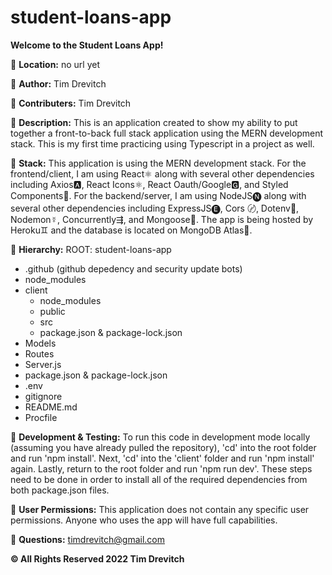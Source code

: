 # student-loans-app

**Welcome to the Student Loans App!**

🔸 **Location:** no url yet

🔸 **Author:** Tim Drevitch

🔸 **Contributers:** Tim Drevitch

🔸 **Description:**
This is an application created to show my ability to put together a front-to-back full stack application using the MERN development stack. This is my first time practicing using Typescript in a project as well.

🔸 **Stack:**
This application is using the MERN development stack. For the frontend/client, I am using
React⚛️ along with several other dependencies including Axios🅰, React Icons⚛️, React Oauth/Google🅶,
and Styled Components💅. For the backend/server, I am using NodeJS🅝 along with several other
dependencies including ExpressJS🅔, Cors 〄, Dotenv🔐, Nodemon☿, Concurrently⇶, and Mongoose🌱. The app
is being hosted by Heroku♊️ and the database is located on MongoDB Atlas🌱.

🔸 **Hierarchy:**
ROOT: student-loans-app

- .github (github depedency and security update bots)
- node_modules
- client
  - node_modules
  - public
  - src
  - package.json & package-lock.json
- Models
- Routes
- Server.js
- package.json & package-lock.json
- .env
- gitignore
- README.md
- Procfile

🔸 **Development & Testing:**
To run this code in development mode locally (assuming you have already pulled the repository), 'cd' into the root folder and run 'npm install'. Next, 'cd' into the 'client' folder and run 'npm install' again. Lastly, return to the root folder and run 'npm run dev'. These steps need to be done in order to install all of the required dependencies from both package.json files.

🔸 **User Permissions:**
This application does not contain any specific user permissions. Anyone who uses the app will have full capabilities.

🔸 **Questions:**
timdrevitch@gmail.com

**© All Rights Reserved 2022 Tim Drevitch**
